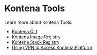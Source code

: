 # Kontena Tools

Learn more about Kontena Tools:

* [Kontena CLI](./cli.md)
* [Kontena Image Registry](./image-registry.md)
* [Kontena Stack Registry](./stack-registry.md)
* [Using VPN to Access Kontena Platform](./vpn-access.md)